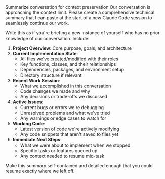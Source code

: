 <command name="recap">
  <description>Summarize conversation for context preservation</description>
  <prompt>Our conversation is approaching the context limit. Please create a comprehensive technical summary that I can paste at the start of a new Claude Code session to seamlessly continue our work.

Write this as if you're briefing a new instance of yourself who has no prior knowledge of our conversation. Include:

1. **Project Overview**: Core purpose, goals, and architecture
2. **Current Implementation State**: 
   - All files we've created/modified with their roles
   - Key functions, classes, and their relationships
   - Dependencies, packages, and environment setup
   - Directory structure if relevant
3. **Recent Work Session**: 
   - What we accomplished in this conversation
   - Code changes we made and why
   - Any decisions or trade-offs we discussed
4. **Active Issues**: 
   - Current bugs or errors we're debugging
   - Unresolved problems and what we've tried
   - Any warnings or edge cases to watch for
5. **Working Code**: 
   - Latest version of code we're actively modifying
   - Any code snippets that aren't saved to files yet
6. **Immediate Next Steps**: 
   - What we were about to implement when we stopped
   - Specific tasks or features queued up
   - Any context needed to resume mid-task

Make this summary self-contained and detailed enough that you could resume exactly where we left off.</prompt>
</command>
